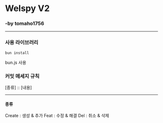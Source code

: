 # Welspy V2 
### -by tomaho1756

---

### 사용 라이브러리
```
bun install
```

bun.js 사용

### 커밋 메세지 규칙

[종류] :: [내용]

----
#### 종류
Create : 생성 & 추가
Feat : 수정 & 해결
Del : 취소 & 삭제
